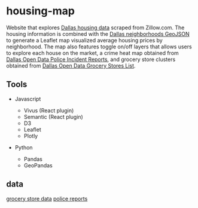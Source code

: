 # housing-map

Website that explores [Dallas housing data]("") scraped from Zillow.com. The housing information is combined with the [Dallas neighborhoods GeoJSON]("") to generate a Leaflet map visualized average housing prices by neighborhood. The map also features toggle on/off layers that allows users to explore each house on the market, a crime heat map obtained from [Dallas Open Data Police Incident Reports](""), and grocery store clusters obtained from [Dallas Open Data Grocery Stores List]("").

## Tools 

* Javascript
    * Vivus (React plugin)
    * Semantic (React plugin)
    * D3 
    * Leaflet 
    * Plotly

* Python 
    * Pandas
    * GeoPandas
## data
[grocery store data](https://www.dallasopendata.com/Services/Dallas-Grocery-Stores/dhyw-s2d5)
[police reports](https://www.dallasopendata.com/Public-Safety/Police-Incidents/qv6i-rri7)